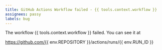 ```yaml
---
title: GitHub Actions Workflow failed - {{ tools.context.workflow }}
assignees: passy
labels: bug
---
```


The workflow {{ tools.context.workflow }} failed. You can see it at

https://github.com/{{ env.REPOSITORY }}/actions/runs/{{ env.RUN_ID }}
